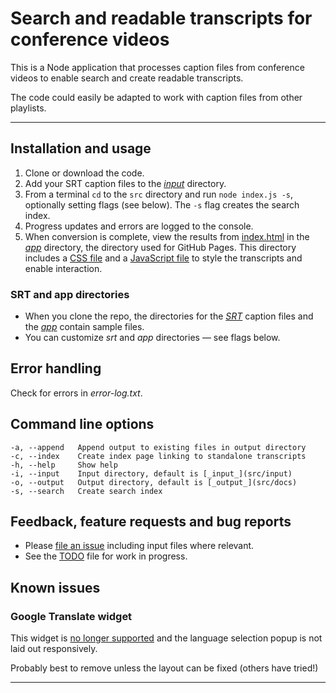 # Search and readable transcripts for conference videos

This is a Node application that processes caption files from conference videos to enable search and create readable transcripts.

The code could easily be adapted to work with caption files from other playlists.

<!--- Try it out at [samdutton.github.io/jsconf](https://samdutton.github.io/jsconf). --->

---

## Installation and usage

1. Clone or download the code.
2. Add your SRT caption files to the [_input_](src/srt) directory.
3. From a terminal `cd` to the `src` directory and run `node index.js -s`,
optionally setting flags (see below). The `-s` flag creates the search index.
4. Progress updates and errors are logged to the console.
5. When conversion is complete, view the results from
[index.html](docs/index.html) in the [_app_](docs) directory, the directory
used for GitHub Pages. This directory includes a [CSS file](docs/css/main.css)
and a [JavaScript file](docs/js/main.js) to style the transcripts and
enable interaction.

### SRT and app directories

* When you clone the repo, the directories for the [_SRT_](src/srt) caption
files and the [_app_](docs) contain sample files.
* You can customize _srt_ and _app_ directories — see flags below.

## Error handling

Check for errors in _error-log.txt_.

## Command line options

```
-a, --append   Append output to existing files in output directory
-c, --index    Create index page linking to standalone transcripts
-h, --help     Show help
-i, --input    Input directory, default is [_input_](src/input)
-o, --output   Output directory, default is [_output_](src/docs)
-s, --search   Create search index
```

## Feedback, feature requests and bug reports

- Please [file an issue](https://github.com/samdutton/jsconf/issues/new)
including input files where relevant.
- See the [TODO](TODO) file for work in progress.

## Known issues

### Google Translate widget

This widget is [no longer supported](https://translate.google.com/intl/en/about/website)
and the language selection popup is not laid out responsively.

Probably best to remove unless the layout can be fixed (others have tried!)

---

<!--- Please note that this is not an official Google product.  --->
